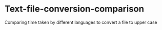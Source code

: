 # Text-file-conversion-comparison
Comparing time taken by different languages to convert a file to upper case
